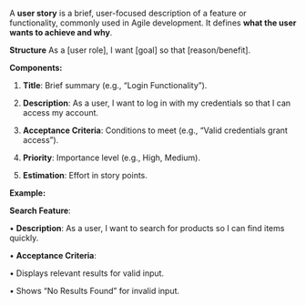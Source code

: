 A **user story** is a brief, user-focused description of a feature or functionality, commonly used in Agile development. It defines **what the user wants to achieve and why**.

**Structure**
As a [user role], I want [goal] so that [reason/benefit].

**Components:**

1. **Title**: Brief summary (e.g., “Login Functionality”).

2. **Description**:
As a user, I want to log in with my credentials so that I can access my account.

3. **Acceptance Criteria**: Conditions to meet (e.g., “Valid credentials grant access”).

4. **Priority**: Importance level (e.g., High, Medium).

5. **Estimation**: Effort in story points.


**Example:** 

**Search Feature**:

• **Description**:
As a user, I want to search for products so I can find items quickly.

• **Acceptance Criteria**:

• Displays relevant results for valid input.

• Shows “No Results Found” for invalid input.